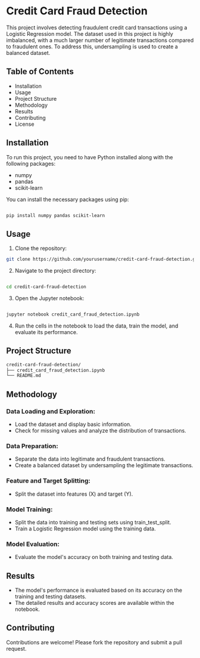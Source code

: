 # Credit Card Fraud Detection

This project involves detecting fraudulent credit card transactions using a Logistic Regression model. The dataset used in this project is highly imbalanced, with a much larger number of legitimate transactions compared to fraudulent ones. To address this, undersampling is used to create a balanced dataset.

## Table of Contents
- Installation
- Usage
- Project Structure
- Methodology
- Results
- Contributing
- License
  
## Installation
To run this project, you need to have Python installed along with the following packages:

- numpy
- pandas
- scikit-learn

You can install the necessary packages using pip:

```bash

pip install numpy pandas scikit-learn
```

## Usage
1. Clone the repository:

```bash
git clone https://github.com/yourusername/credit-card-fraud-detection.git
```
2. Navigate to the project directory:

```bash

cd credit-card-fraud-detection
```
3. Open the Jupyter notebook:

```bash

jupyter notebook credit_card_fraud_detection.ipynb
```
4. Run the cells in the notebook to load the data, train the model, and evaluate its performance.

## Project Structure
```bash
credit-card-fraud-detection/
├── credit_card_fraud_detection.ipynb
└── README.md
```
## Methodology

### Data Loading and Exploration:

- Load the dataset and display basic information.
- Check for missing values and analyze the distribution of transactions.
### Data Preparation:

- Separate the data into legitimate and fraudulent transactions.
- Create a balanced dataset by undersampling the legitimate transactions.
### Feature and Target Splitting:

- Split the dataset into features (X) and target (Y).
### Model Training:

- Split the data into training and testing sets using train_test_split.
- Train a Logistic Regression model using the training data.
### Model Evaluation:

- Evaluate the model's accuracy on both training and testing data.
## Results
- The model's performance is evaluated based on its accuracy on the training and testing datasets.
- The detailed results and accuracy scores are available within the notebook.

## Contributing
Contributions are welcome! Please fork the repository and submit a pull request.
